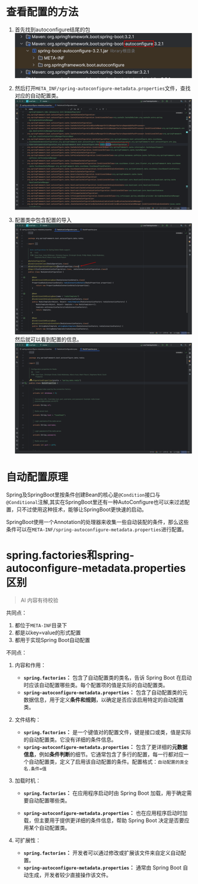 

# 查看配置的方法

1.   首先找到autoconfigure结尾的包![image-20231231090448039](assets/image-20231231090448039.png)

2.   然后打开`META_INF/spring-autoconfigure-metadata.properties`文件，查找对应的自动配置类。![image-20231231092108569](assets/image-20231231092108569.png)
3.   配置类中包含配置的导入![image-20231231092329375](assets/image-20231231092329375.png)然后就可以看到配置的信息。![image-20231231092404266](assets/image-20231231092404266.png)

# 自动配置原理

Spring及SpringBoot里按条件创建Bean的核心是`@Condition`接口与`@Conditional`注解,其实在SpringBoot里还有一种AutoConfigure也可以来过滤配置，只不过使用这种技术，能够让SpringBoot更快速的启动。

SpringBoot使用一个Annotation的处理器来收集一些自动装配的条件，那么这些条件可以在`META-INF/spring-autoconfigure-metadata.properties`进行配置。

# spring.factories和spring-autoconfigure-metadata.properties区别

>   AI 内容有待校验

共同点：

1.   都位于`META-INF`目录下
2.   都是以key=value的形式配置
3.   都用于实现Spring Boot自动配置

不同点：

1.   内容和作用：
     *   **`spring.factories`：** 包含了自动配置类的类名，告诉 Spring Boot 在启动时应该自动配置哪些类。每个配置项的值是实际的自动配置类。
     *   **`spring-autoconfigure-metadata.properties`：** 包含了自动配置类的元数据信息，用于定义**条件和规则**，以确定是否应该启用特定的自动配置类。
2.   文件结构：
     *   **`spring.factories`：** 是一个键值对的配置文件，键是接口或类，值是实际的自动配置类。它没有详细的条件信息。
     *   **`spring-autoconfigure-metadata.properties`：** 包含了更详细的**元数据信息**，例如**条件判断**的细节。它通常包含了多行的配置，每一行都对应一个自动配置类，定义了启用该自动配置的条件。配置格式：`自动配置的类全名.条件=值`

3.   加载时机：

     *   **`spring.factories`：** 在应用程序启动时由 Spring Boot 加载，用于确定需要自动配置哪些类。

     *   **`spring-autoconfigure-metadata.properties`：** 也在应用程序启动时加载，但主要用于提供更详细的条件信息，帮助 Spring Boot 决定是否要应用某个自动配置类。

4.   可扩展性：
     *   **`spring.factories`：** 开发者可以通过修改或扩展该文件来自定义自动配置。
     *   **`spring-autoconfigure-metadata.properties`：** 通常由 Spring Boot 自动生成，开发者较少直接操作该文件。